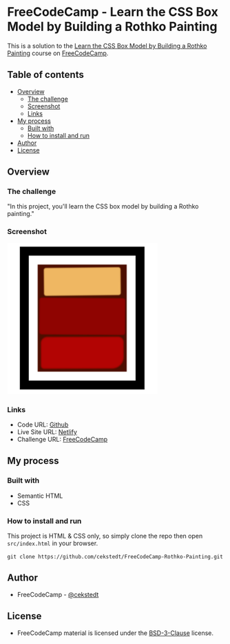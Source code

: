 # FreeCodeCamp - Learn the CSS Box Model by Building a Rothko Painting

This is a solution to the [Learn the CSS Box Model by Building a Rothko Painting](https://www.freecodecamp.org/learn/2022/responsive-web-design/learn-the-css-box-model-by-building-a-rothko-painting/) course on [FreeCodeCamp](https://www.freecodecamp.org/).

## Table of contents

- [Overview](#overview)
  - [The challenge](#the-challenge)
  - [Screenshot](#screenshot)
  - [Links](#links)
- [My process](#my-process)
  - [Built with](#built-with)
  - [How to install and run](#how-to-install-and-run)
- [Author](#author)
- [License](#license)

## Overview

### The challenge

"In this project, you'll learn the CSS box model by building a Rothko painting."

### Screenshot

![Screenshot](./thumbnail.png)

### Links

- Code URL: [Github](https://github.com/cekstedt/FreeCodeCamp-Rothko-Painting)
- Live Site URL: [Netlify](https://eloquent-crepe-89c094.netlify.app/)
- Challenge URL: [FreeCodeCamp](https://www.freecodecamp.org/learn/2022/responsive-web-design/learn-the-css-box-model-by-building-a-rothko-painting/)

## My process

### Built with

- Semantic HTML
- CSS

### How to install and run

This project is HTML & CSS only, so simply clone the repo then open `src/index.html` in your browser.

```
git clone https://github.com/cekstedt/FreeCodeCamp-Rothko-Painting.git
```

## Author

- FreeCodeCamp - [@cekstedt](https://www.freecodecamp.org/cekstedt)

## License

- FreeCodeCamp material is licensed under the [BSD-3-Clause](https://github.com/freeCodeCamp/freeCodeCamp/blob/main/LICENSE.md) license.
